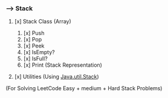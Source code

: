 ### --> Stack

1. [x] Stack Class (Array)
   1. [x] Push
   2. [x] Pop
   3. [x] Peek
   4. [x] IsEmpty?
   5. [x] IsFull?
   6. [x] Print (Stack Representation)
   

2. [x] Utilities (Using [Java.util.Stack](https://docs.oracle.com/en/java/javase/18/docs/api/java.base/java/util/Stack.html))

(For Solving LeetCode Easy + medium + Hard Stack Problems)
